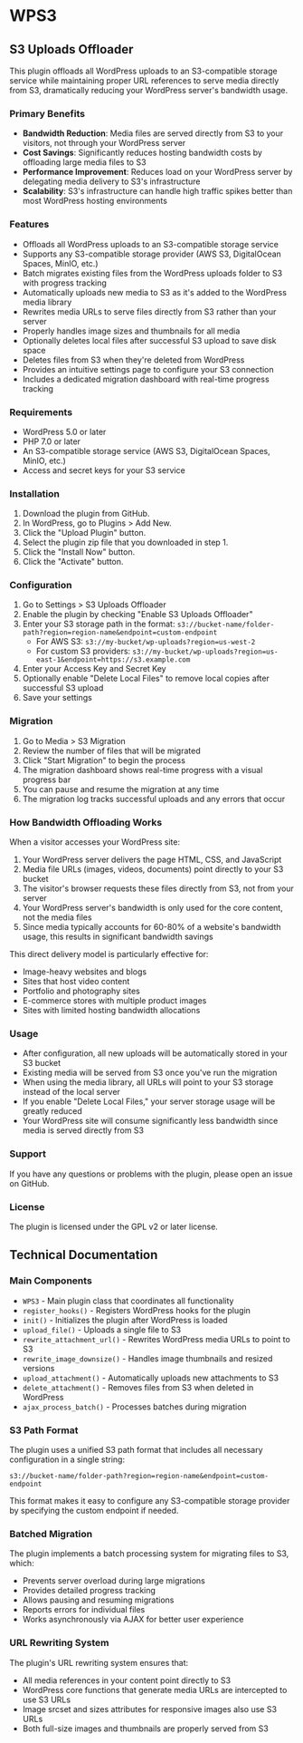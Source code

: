 # WPS3
## S3 Uploads Offloader
This plugin offloads all WordPress uploads to an S3-compatible storage service while maintaining proper URL references to serve media directly from S3, dramatically reducing your WordPress server's bandwidth usage.

### Primary Benefits
- **Bandwidth Reduction**: Media files are served directly from S3 to your visitors, not through your WordPress server
- **Cost Savings**: Significantly reduces hosting bandwidth costs by offloading large media files to S3
- **Performance Improvement**: Reduces load on your WordPress server by delegating media delivery to S3's infrastructure
- **Scalability**: S3's infrastructure can handle high traffic spikes better than most WordPress hosting environments

### Features
- Offloads all WordPress uploads to an S3-compatible storage service
- Supports any S3-compatible storage provider (AWS S3, DigitalOcean Spaces, MinIO, etc.)
- Batch migrates existing files from the WordPress uploads folder to S3 with progress tracking
- Automatically uploads new media to S3 as it's added to the WordPress media library
- Rewrites media URLs to serve files directly from S3 rather than your server
- Properly handles image sizes and thumbnails for all media
- Optionally deletes local files after successful S3 upload to save disk space
- Deletes files from S3 when they're deleted from WordPress
- Provides an intuitive settings page to configure your S3 connection
- Includes a dedicated migration dashboard with real-time progress tracking

### Requirements
- WordPress 5.0 or later
- PHP 7.0 or later
- An S3-compatible storage service (AWS S3, DigitalOcean Spaces, MinIO, etc.)
- Access and secret keys for your S3 service

### Installation
1. Download the plugin from GitHub.
2. In WordPress, go to Plugins > Add New.
3. Click the "Upload Plugin" button.
4. Select the plugin zip file that you downloaded in step 1.
5. Click the "Install Now" button.
6. Click the "Activate" button.

### Configuration
1. Go to Settings > S3 Uploads Offloader
2. Enable the plugin by checking "Enable S3 Uploads Offloader"
3. Enter your S3 storage path in the format: `s3://bucket-name/folder-path?region=region-name&endpoint=custom-endpoint`
   - For AWS S3: `s3://my-bucket/wp-uploads?region=us-west-2`
   - For custom S3 providers: `s3://my-bucket/wp-uploads?region=us-east-1&endpoint=https://s3.example.com`
4. Enter your Access Key and Secret Key
5. Optionally enable "Delete Local Files" to remove local copies after successful S3 upload
6. Save your settings

### Migration
1. Go to Media > S3 Migration
2. Review the number of files that will be migrated
3. Click "Start Migration" to begin the process
4. The migration dashboard shows real-time progress with a visual progress bar
5. You can pause and resume the migration at any time
6. The migration log tracks successful uploads and any errors that occur

### How Bandwidth Offloading Works
When a visitor accesses your WordPress site:

1. Your WordPress server delivers the page HTML, CSS, and JavaScript
2. Media file URLs (images, videos, documents) point directly to your S3 bucket
3. The visitor's browser requests these files directly from S3, not from your server
4. Your WordPress server's bandwidth is only used for the core content, not the media files
5. Since media typically accounts for 60-80% of a website's bandwidth usage, this results in significant bandwidth savings

This direct delivery model is particularly effective for:
- Image-heavy websites and blogs
- Sites that host video content
- Portfolio and photography sites
- E-commerce stores with multiple product images
- Sites with limited hosting bandwidth allocations

### Usage
- After configuration, all new uploads will be automatically stored in your S3 bucket
- Existing media will be served from S3 once you've run the migration
- When using the media library, all URLs will point to your S3 storage instead of the local server
- If you enable "Delete Local Files," your server storage usage will be greatly reduced
- Your WordPress site will consume significantly less bandwidth since media is served directly from S3

### Support
If you have any questions or problems with the plugin, please open an issue on GitHub.

### License
The plugin is licensed under the GPL v2 or later license.

## Technical Documentation

### Main Components
- `WPS3` - Main plugin class that coordinates all functionality
- `register_hooks()` - Registers WordPress hooks for the plugin
- `init()` - Initializes the plugin after WordPress is loaded
- `upload_file()` - Uploads a single file to S3
- `rewrite_attachment_url()` - Rewrites WordPress media URLs to point to S3
- `rewrite_image_downsize()` - Handles image thumbnails and resized versions
- `upload_attachment()` - Automatically uploads new attachments to S3
- `delete_attachment()` - Removes files from S3 when deleted in WordPress
- `ajax_process_batch()` - Processes batches during migration

### S3 Path Format
The plugin uses a unified S3 path format that includes all necessary configuration in a single string:
```
s3://bucket-name/folder-path?region=region-name&endpoint=custom-endpoint
```

This format makes it easy to configure any S3-compatible storage provider by specifying the custom endpoint if needed.

### Batched Migration
The plugin implements a batch processing system for migrating files to S3, which:
- Prevents server overload during large migrations
- Provides detailed progress tracking
- Allows pausing and resuming migrations
- Reports errors for individual files
- Works asynchronously via AJAX for better user experience

### URL Rewriting System
The plugin's URL rewriting system ensures that:
- All media references in your content point directly to S3
- WordPress core functions that generate media URLs are intercepted to use S3 URLs
- Image srcset and sizes attributes for responsive images also use S3 URLs
- Both full-size images and thumbnails are properly served from S3
